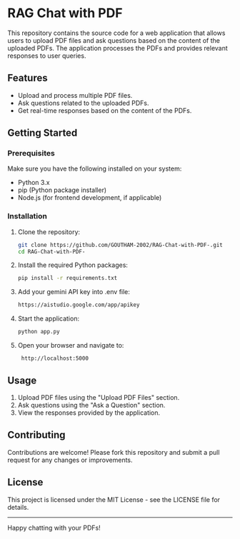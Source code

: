 # RAG Chat with PDF

This repository contains the source code for a web application that allows users to upload PDF files and ask questions based on the content of the uploaded PDFs. The application processes the PDFs and provides relevant responses to user queries.

## Features
- Upload and process multiple PDF files.
- Ask questions related to the uploaded PDFs.
- Get real-time responses based on the content of the PDFs.

## Getting Started

### Prerequisites
Make sure you have the following installed on your system:
- Python 3.x
- pip (Python package installer)
- Node.js (for frontend development, if applicable)

### Installation

1. Clone the repository:
   ```bash
   git clone https://github.com/GOUTHAM-2002/RAG-Chat-with-PDF-.git
   cd RAG-Chat-with-PDF-
   ```

2. Install the required Python packages:
   ```bash
   pip install -r requirements.txt
   ```
   
3. Add your gemini API key into .env file:
   ```bash
   https://aistudio.google.com/app/apikey
   ```
   
4. Start the application:
   ```bash
   python app.py
   ```

5. Open your browser and navigate to:
   ```
    http://localhost:5000
   ```

## Usage
1. Upload PDF files using the "Upload PDF Files" section.
2. Ask questions using the "Ask a Question" section.
3. View the responses provided by the application.

## Contributing
Contributions are welcome! Please fork this repository and submit a pull request for any changes or improvements.

## License
This project is licensed under the MIT License - see the LICENSE file for details.

---

Happy chatting with your PDFs!

